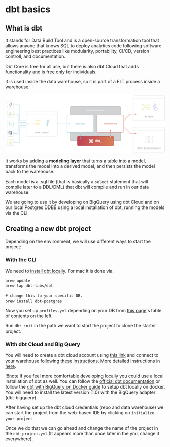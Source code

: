 # dbt basics

## What is dbt

It stands for Data Build Tool and is a open-source transformation tool that allows anyone that knows SQL to deploy analytics code following software engineering best practices like modularity, portability, CI/CD, version controll, and documentation. 

Dbt Core is free for all use, but there is also dbt Cloud that adds functionality and is free only for individuals.

It is used inside the data warehouse, so it is part of a ELT process inside a warehouse.

![dbt](./images/dbt.png)

It works by adding a __modeling layer__ that turns a table into a model, transforms the model into a derived model, and then persists the model back to the warehouse.

Each model is a .sql file (that is basically a `select` statement that will compile later to a DDL/DML) that dbt will compile and run in our data warehouse.

We are going to use it by developing on BigQuery using dbt Cloud and on our local Postgres DDBB using a local installation of dbt, running the models via the CLI.

## Creating a new dbt project

Depending on the environment, we will use different ways to start the project:

### With the CLI
We need to [install dbt locally](https://docs.getdbt.com/docs/get-started/installation). For mac it is done via:
```properties
brew update
brew tap dbt-labs/dbt

# change this to your specific DB.
brew install dbt-postgres 
```
Now you set up `profiles.yml` depending on your DB from [this page]((https://docs.getdbt.com/reference/profiles.yml))'s table of contents on the left.


Run `dbt init` in the path we want to start the project to clone the starter project.


### With dbt Cloud and Big Query

You will need to create a dbt cloud account using [this link](https://www.getdbt.com/signup/) and connect to your warehouse following [these instructions](https://docs.getdbt.com/docs/dbt-cloud/cloud-configuring-dbt-cloud/cloud-setting-up-bigquery-oauth). More detailed instructions in [here](https://github.com/DataTalksClub/data-engineering-zoomcamp/blob/main/week_4_analytics_engineering/dbt_cloud_setup.md).

!!!note
    If you feel more comfortable developing locally you could use a local installation of dbt as well. You can follow the [official dbt documentation](https://docs.getdbt.com/dbt-cli/installation) or follow the [dbt with BigQuery on Docker guide](https://github.com/DataTalksClub/data-engineering-zoomcamp/blob/main/week_4_analytics_engineering/docker_setup/README.md) to setup dbt locally on docker. You will need to install the latest version (1.0) with the BigQuery adapter (dbt-bigquery).

After having set up the dbt cloud credentials (repo and data warehouse) we can start the project from the web-based IDE by clicking on `initialize your project`.

Once we do that we can go ahead and change the name of the project in the `dbt_project.yml` (It appears more than once later in the yml, change it everywhere).